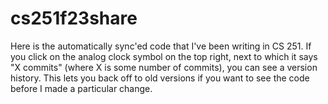 # cs251f23share

Here is the automatically sync'ed code that I've been writing in CS 251. If you click on the analog clock symbol on the top right, next to which it says "X commits" (where X is some number of commits), you can see a version history. This lets you back off to old versions if you want to see the code before I made a particular change.